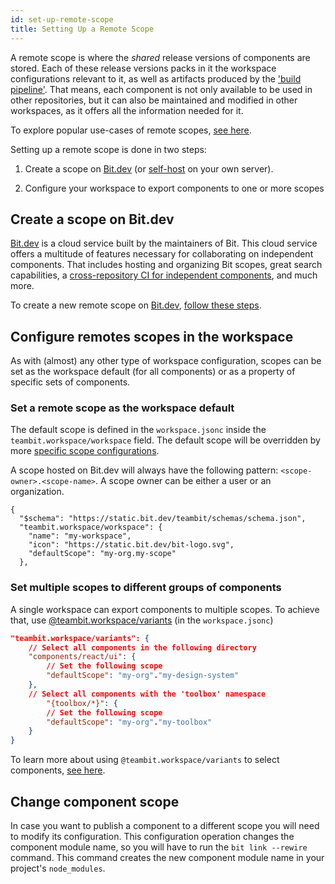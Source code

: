 ```yaml
---
id: set-up-remote-scope
title: Setting Up a Remote Scope
---
```


A remote scope is where the _shared_ release versions of components are stored. Each of these release versions packs in it the workspace configurations relevant to it, as well as artifacts produced by the ['build pipeline'](/build-pipeline/create-build-task). That means, each component is not only available to be used in other repositories, but it can also be maintained and modified in other workspaces, as it offers all the information needed for it.

To explore popular use-cases of remote scopes, [see here](/getting-started/what-is-bit#popular-use-cases).

Setting up a remote scope is done in two steps:

1. Create a scope on [Bit.dev](https://bit.dev) (or [self-host](/scope/self-host-bit-scope) on your own server).

2. Configure your workspace to export components to one or more scopes

## Create a scope on Bit.dev

[Bit.dev](https://bit.dev) is a cloud service built by the maintainers of Bit. This cloud service offers a multitude of features necessary for collaborating on independent components. That includes hosting and organizing Bit scopes, great search capabilities, a [cross-repository CI for independent components](/getting-started/what-is-bit#ripple-ci-coming-soon---component-driven-builds), and much more.

To create a new remote scope on [Bit.dev](https://bit.dev), [follow these steps](docs/getting-started/export-to-scope#scope-on-bitdev).

## Configure remotes scopes in the workspace

As with (almost) any other type of workspace configuration, scopes can be set as the workspace default (for all components) or as a property of specific sets of components.

### Set a remote scope as the workspace default

The default scope is defined in the `workspace.jsonc` inside the `teambit.workspace/workspace` field. The default scope will be overridden by more [specific scope configurations](/scope/set-up-remote-scope#set-multiple-scopes-to-different-groups-of-components).

A scope hosted on Bit.dev will always have the following pattern: `<scope-owner>.<scope-name>`. A scope owner can be either a user or an organization.

```jsonc
{
  "$schema": "https://static.bit.dev/teambit/schemas/schema.json",
  "teambit.workspace/workspace": {
    "name": "my-workspace",
    "icon": "https://static.bit.dev/bit-logo.svg",
    "defaultScope": "my-org.my-scope"
  },
```

### Set multiple scopes to different groups of components

A single workspace can export components to multiple scopes. To achieve that, use [@teambit.workspace/variants](/workspace/cascading-rules) (in the `workspace.jsonc`)

```json
"teambit.workspace/variants": {
    // Select all components in the following directory
    "components/react/ui": {
        // Set the following scope
        "defaultScope": "my-org"."my-design-system"
    },
    // Select all components with the 'toolbox' namespace
        "{toolbox/*}": {
        // Set the following scope
        "defaultScope": "my-org"."my-toolbox"
    }
}
```

To learn more about using `@teambit.workspace/variants` to select components, [see here](/workspace/cascading-rules).

## Change component scope

In case you want to publish a component to a different scope you will need to modify its configuration. This configuration operation changes the component module name, so you will have to run the `bit link --rewire` command. This command creates the new component module name in your project's `node_modules`.
